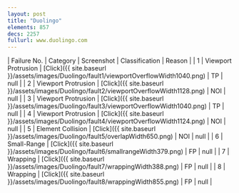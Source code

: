 ```yaml
---
layout: post
title: "Duolingo"
elements: 857
decs: 2257
fullurl: www.duolingo.com
---
```

| Failure No. | Category | Screenshot | Classification | Reason | 
| 1 | Viewport Protrusion | [Click]({{ site.baseurl }}/assets/images/Duolingo/fault1/viewportOverflowWidth1040.png) | TP | null |
| 2 | Viewport Protrusion | [Click]({{ site.baseurl }}/assets/images/Duolingo/fault2/viewportOverflowWidth1128.png) | NOI | null |
| 3 | Viewport Protrusion | [Click]({{ site.baseurl }}/assets/images/Duolingo/fault3/viewportOverflowWidth1040.png) | TP | null |
| 4 | Viewport Protrusion | [Click]({{ site.baseurl }}/assets/images/Duolingo/fault4/viewportOverflowWidth1124.png) | NOI | null |
| 5 | Element Collision | [Click]({{ site.baseurl }}/assets/images/Duolingo/fault5/overlapWidth650.png) | NOI | null |
| 6 | Small-Range | [Click]({{ site.baseurl }}/assets/images/Duolingo/fault6/smallrangeWidth379.png) | FP | null |
| 7 | Wrapping | [Click]({{ site.baseurl }}/assets/images/Duolingo/fault7/wrappingWidth388.png) | FP | null |
| 8 | Wrapping | [Click]({{ site.baseurl }}/assets/images/Duolingo/fault8/wrappingWidth855.png) | FP | null |
